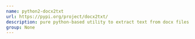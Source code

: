 ```yaml
---
name: python2-docx2txt
url: https://pypi.org/project/docx2txt/
description: pure python-based utility to extract text from docx files. URL : https://pypi.org/project/docx2txt/ Groups : None
group: None
---
```

